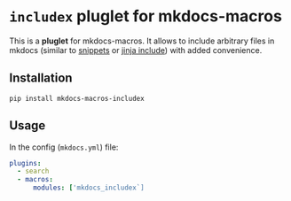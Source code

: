 # `includex` pluglet for mkdocs-macros

This is a **pluglet** for mkdocs-macros.
It allows to include arbitrary files in mkdocs (similar to [snippets][] or [jinja include][]) with added convenience.

[snippets]: https://facelessuser.github.io/pymdown-extensions/extensions/snippets/
[jinja include]: https://jinja.palletsprojects.com/en/3.1.x/templates/#include

## Installation

`pip install mkdocs-macros-includex`

## Usage

In the config (`mkdocs.yml`) file:

```yaml
plugins:
  - search
  - macros:
      modules: ['mkdocs_includex`]
```
